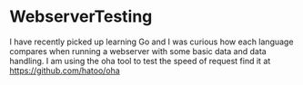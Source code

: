 # WebserverTesting
I have recently picked up learning Go and I was curious how each language compares when running a webserver with some basic data and data handling. I am using the oha tool to test the speed of request find it at https://github.com/hatoo/oha
